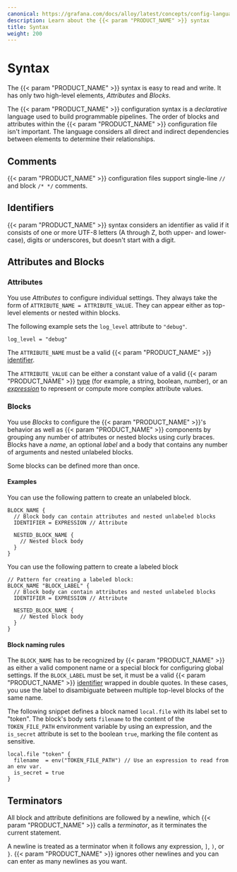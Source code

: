 ```yaml
---
canonical: https://grafana.com/docs/alloy/latest/concepts/config-language/syntax/
description: Learn about the {{< param "PRODUCT_NAME" >}} syntax
title: Syntax
weight: 200
---
```


# Syntax

The {{< param "PRODUCT_NAME" >}} syntax is easy to read and write. It has only two high-level elements, _Attributes_ and _Blocks_.

The {{< param "PRODUCT_NAME" >}} configuration syntax is a _declarative_ language used to build programmable pipelines.
The order of blocks and attributes within the {{< param "PRODUCT_NAME" >}} configuration file isn't important.
The language considers all direct and indirect dependencies between elements to determine their relationships.

## Comments

{{< param "PRODUCT_NAME" >}} configuration files support single-line `//` and block `/* */` comments.

## Identifiers

{{< param "PRODUCT_NAME" >}} syntax considers an identifier as valid if it consists of one or more UTF-8 letters (A through Z, both upper- and lower-case), digits or underscores, but doesn't start with a digit.

## Attributes and Blocks

### Attributes

You use _Attributes_ to configure individual settings.
They always take the form of `ATTRIBUTE_NAME = ATTRIBUTE_VALUE`.
They can appear either as top-level elements or nested within blocks.

The following example sets the `log_level` attribute to `"debug"`.

```alloy
log_level = "debug"
```

The `ATTRIBUTE_NAME` must be a valid {{< param "PRODUCT_NAME" >}} [identifier][].

The `ATTRIBUTE_VALUE` can be either a constant value of a valid {{< param "PRODUCT_NAME" >}} [type][] (for example, a string, boolean, number), or an [_expression_][expression] to represent or compute more complex attribute values.

### Blocks

You use _Blocks_ to configure the {{< param "PRODUCT_NAME" >}}'s behavior as well as {{< param "PRODUCT_NAME" >}} components by grouping any number of attributes or nested blocks using curly braces.
Blocks have a _name_, an optional _label_ and a body that contains any number of arguments and nested unlabeled blocks.

Some blocks can be defined more than once.

#### Examples

You can use the following pattern to create an unlabeled block.

```alloy
BLOCK_NAME {
  // Block body can contain attributes and nested unlabeled blocks
  IDENTIFIER = EXPRESSION // Attribute

  NESTED_BLOCK_NAME {
    // Nested block body
  }
}
```

You can use the following pattern to create a labeled block

```alloy
// Pattern for creating a labeled block:
BLOCK_NAME "BLOCK_LABEL" {
  // Block body can contain attributes and nested unlabeled blocks
  IDENTIFIER = EXPRESSION // Attribute

  NESTED_BLOCK_NAME {
    // Nested block body
  }
}
```

#### Block naming rules

The `BLOCK_NAME` has to be recognized by {{< param "PRODUCT_NAME" >}} as either a valid component name or a special block for configuring global settings.
If the `BLOCK_LABEL` must be set, it must be a valid {{< param "PRODUCT_NAME" >}} [identifier][] wrapped in double quotes.
In these cases, you use the label to disambiguate between multiple top-level blocks of the same name.

The following snippet defines a block named `local.file` with its label set to "token".
The block's body sets `filename` to the content of the `TOKEN_FILE_PATH` environment variable by using an expression, and the `is_secret` attribute is set to the boolean `true`, marking the file content as sensitive.

```alloy
local.file "token" {
  filename  = env("TOKEN_FILE_PATH") // Use an expression to read from an env var.
  is_secret = true
}
```

## Terminators

All block and attribute definitions are followed by a newline, which {{< param "PRODUCT_NAME" >}} calls a _terminator_, as it terminates the current statement.

A newline is treated as a terminator when it follows any expression, `]`, `)`, or `}`.
{{< param "PRODUCT_NAME" >}} ignores other newlines and you can can enter as many newlines as you want.

[identifier]: #identifiers
[identifier]: #identifiers
[expression]: ../expressions/
[type]: ../expressions/types_and_values
